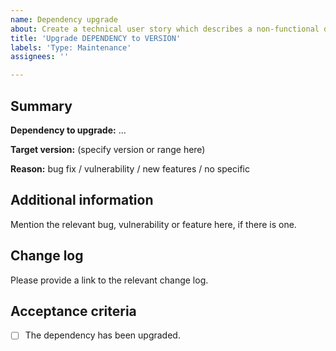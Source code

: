 ```yaml
---
name: Dependency upgrade
about: Create a technical user story which describes a non-functional dependency upgrade to the application.
title: 'Upgrade DEPENDENCY to VERSION'
labels: 'Type: Maintenance'
assignees: ''

---
```


## Summary

**Dependency to upgrade:** ...

**Target version:** (specify version or range here)

**Reason:** bug fix / vulnerability / new features / no specific

## Additional information

Mention the relevant bug, vulnerability or feature here, if there is one.

## Change log

Please provide a link to the relevant change log.

## Acceptance criteria

- [ ] The dependency has been upgraded.


<!--If this upgrade is required to mitigate a security risk, please assign the label `Type: Security` as well.-->
